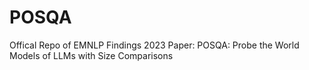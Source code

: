 # POSQA
Offical Repo of EMNLP Findings 2023 Paper: POSQA: Probe the World Models of LLMs with Size Comparisons
